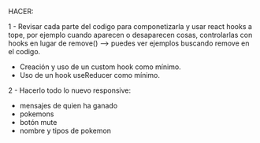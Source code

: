 HACER:

1 - Revisar cada parte del codigo para componetizarla y usar react hooks a tope, por ejemplo cuando aparecen o desaparecen cosas, controlarlas con hooks en lugar de remove() --> puedes ver ejemplos buscando remove en el codigo.

- Creación y uso de un custom hook como mínimo.
- Uso de un hook useReducer como mínimo.

2 - Hacerlo todo lo nuevo responsive:

- mensajes de quien ha ganado
- pokemons
- botón mute
- nombre y tipos de pokemon
